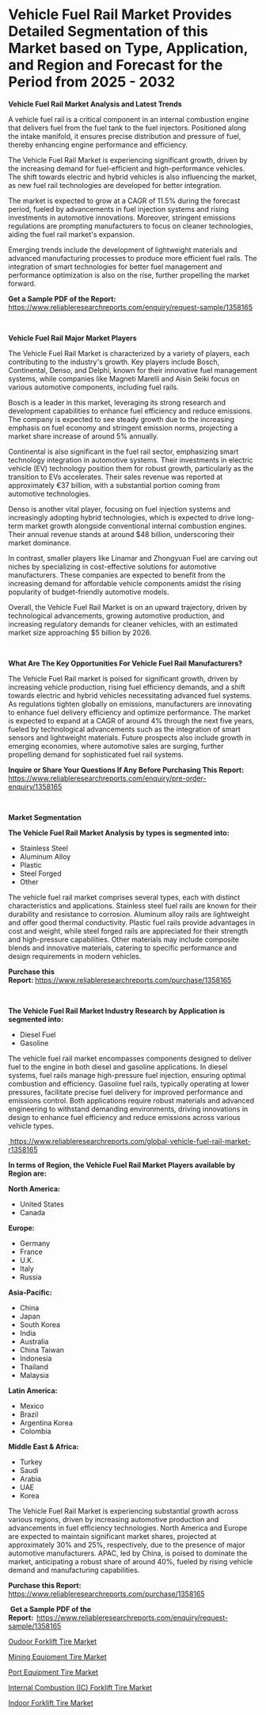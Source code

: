 <p><h1>Vehicle Fuel Rail Market Provides Detailed Segmentation of this Market based on Type, Application, and Region and Forecast for the Period from 2025 - 2032</h1></p><p><strong>Vehicle Fuel Rail Market Analysis and Latest Trends</strong></p>
<p><p>A vehicle fuel rail is a critical component in an internal combustion engine that delivers fuel from the fuel tank to the fuel injectors. Positioned along the intake manifold, it ensures precise distribution and pressure of fuel, thereby enhancing engine performance and efficiency. </p><p>The Vehicle Fuel Rail Market is experiencing significant growth, driven by the increasing demand for fuel-efficient and high-performance vehicles. The shift towards electric and hybrid vehicles is also influencing the market, as new fuel rail technologies are developed for better integration. </p><p>The market is expected to grow at a CAGR of 11.5% during the forecast period, fueled by advancements in fuel injection systems and rising investments in automotive innovations. Moreover, stringent emissions regulations are prompting manufacturers to focus on cleaner technologies, aiding the fuel rail market's expansion. </p><p>Emerging trends include the development of lightweight materials and advanced manufacturing processes to produce more efficient fuel rails. The integration of smart technologies for better fuel management and performance optimization is also on the rise, further propelling the market forward.</p></p>
<p><strong>Get a Sample PDF of the Report:&nbsp;</strong> <a href="https://www.reliableresearchreports.com/enquiry/request-sample/1358165?utm_campaign=83&utm_medium=2&utm_source=Github&utm_content=ia&utm_term=30032025&utm_id=vehicle-fuel-rail">https://www.reliableresearchreports.com/enquiry/request-sample/1358165</a></p>
<p>&nbsp;</p>
<p><strong>Vehicle Fuel Rail Major Market Players</strong></p>
<p><p>The Vehicle Fuel Rail Market is characterized by a variety of players, each contributing to the industry's growth. Key players include Bosch, Continental, Denso, and Delphi, known for their innovative fuel management systems, while companies like Magneti Marelli and Aisin Seiki focus on various automotive components, including fuel rails.</p><p>Bosch is a leader in this market, leveraging its strong research and development capabilities to enhance fuel efficiency and reduce emissions. The company is expected to see steady growth due to the increasing emphasis on fuel economy and stringent emission norms, projecting a market share increase of around 5% annually.</p><p>Continental is also significant in the fuel rail sector, emphasizing smart technology integration in automotive systems. Their investments in electric vehicle (EV) technology position them for robust growth, particularly as the transition to EVs accelerates. Their sales revenue was reported at approximately €37 billion, with a substantial portion coming from automotive technologies.</p><p>Denso is another vital player, focusing on fuel injection systems and increasingly adopting hybrid technologies, which is expected to drive long-term market growth alongside conventional internal combustion engines. Their annual revenue stands at around $48 billion, underscoring their market dominance.</p><p>In contrast, smaller players like Linamar and Zhongyuan Fuel are carving out niches by specializing in cost-effective solutions for automotive manufacturers. These companies are expected to benefit from the increasing demand for affordable vehicle components amidst the rising popularity of budget-friendly automotive models.</p><p>Overall, the Vehicle Fuel Rail Market is on an upward trajectory, driven by technological advancements, growing automotive production, and increasing regulatory demands for cleaner vehicles, with an estimated market size approaching $5 billion by 2026.</p></p>
<p>&nbsp;</p>
<p><strong>What Are The Key Opportunities For Vehicle Fuel Rail Manufacturers?</strong></p>
<p><p>The Vehicle Fuel Rail market is poised for significant growth, driven by increasing vehicle production, rising fuel efficiency demands, and a shift towards electric and hybrid vehicles necessitating advanced fuel systems. As regulations tighten globally on emissions, manufacturers are innovating to enhance fuel delivery efficiency and optimize performance. The market is expected to expand at a CAGR of around 4% through the next five years, fueled by technological advancements such as the integration of smart sensors and lightweight materials. Future prospects also include growth in emerging economies, where automotive sales are surging, further propelling demand for sophisticated fuel rail systems.</p></p>
<p><strong>Inquire or Share Your Questions If Any Before Purchasing This Report:</strong> <a href="https://www.reliableresearchreports.com/enquiry/pre-order-enquiry/1358165?utm_campaign=83&utm_medium=2&utm_source=Github&utm_content=ia&utm_term=30032025&utm_id=vehicle-fuel-rail">https://www.reliableresearchreports.com/enquiry/pre-order-enquiry/1358165</a></p>
<p>&nbsp;</p>
<p><strong>Market Segmentation</strong></p>
<p><strong>The Vehicle Fuel Rail Market Analysis by types is segmented into:</strong></p>
<p><ul><li>Stainless Steel</li><li>Aluminum Alloy</li><li>Plastic</li><li>Steel Forged</li><li>Other</li></ul></p>
<p><p>The vehicle fuel rail market comprises several types, each with distinct characteristics and applications. Stainless steel fuel rails are known for their durability and resistance to corrosion. Aluminum alloy rails are lightweight and offer good thermal conductivity. Plastic fuel rails provide advantages in cost and weight, while steel forged rails are appreciated for their strength and high-pressure capabilities. Other materials may include composite blends and innovative materials, catering to specific performance and design requirements in modern vehicles.</p></p>
<p><strong>Purchase this Report:&nbsp;</strong><a href="https://www.reliableresearchreports.com/purchase/1358165?utm_campaign=83&utm_medium=2&utm_source=Github&utm_content=ia&utm_term=30032025&utm_id=vehicle-fuel-rail">https://www.reliableresearchreports.com/purchase/1358165</a></p>
<p>&nbsp;</p>
<p><strong>The Vehicle Fuel Rail Market Industry Research by Application is segmented into:</strong></p>
<p><ul><li>Diesel Fuel</li><li>Gasoline</li></ul></p>
<p><p>The vehicle fuel rail market encompasses components designed to deliver fuel to the engine in both diesel and gasoline applications. In diesel systems, fuel rails manage high-pressure fuel injection, ensuring optimal combustion and efficiency. Gasoline fuel rails, typically operating at lower pressures, facilitate precise fuel delivery for improved performance and emissions control. Both applications require robust materials and advanced engineering to withstand demanding environments, driving innovations in design to enhance fuel efficiency and reduce emissions across various vehicle types.</p></p>
<p><a href="https://www.reliableresearchreports.com/global-vehicle-fuel-rail-market-r1358165?utm_campaign=83&utm_medium=2&utm_source=Github&utm_content=ia&utm_term=30032025&utm_id=vehicle-fuel-rail">&nbsp;https://www.reliableresearchreports.com/global-vehicle-fuel-rail-market-r1358165</a></p>
<p><strong>In terms of Region, the Vehicle Fuel Rail Market Players available by Region are:</strong></p>
<p>
    <p> <strong> North America: </strong>
        <ul>
            <li>United States</li>
            <li>Canada</li>
        </ul>
        </p> 
    <p> <strong> Europe: </strong>
        <ul>
            <li>Germany</li>
            <li>France</li>
            <li>U.K.</li>
            <li>Italy</li>
            <li>Russia</li>
        </ul>
        </p> 
    <p> <strong> Asia-Pacific: </strong>
        <ul>
            <li>China</li>
            <li>Japan</li>
            <li>South Korea</li>
            <li>India</li>
            <li>Australia</li>
            <li>China Taiwan</li>
            <li>Indonesia</li>
            <li>Thailand</li>
            <li>Malaysia</li>
        </ul>
        </p> 
    <p> <strong> Latin America: </strong>
        <ul>
            <li>Mexico</li>
            <li>Brazil</li>
            <li>Argentina Korea</li>
            <li>Colombia</li>
        </ul>
        </p> 
    <p> <strong> Middle East & Africa: </strong>
        <ul>
            <li>Turkey</li>
            <li>Saudi</li>
            <li>Arabia</li>
            <li>UAE</li>
            <li>Korea</li>
        </ul>
    </p>
    </p>
<p><p>The Vehicle Fuel Rail Market is experiencing substantial growth across various regions, driven by increasing automotive production and advancements in fuel efficiency technologies. North America and Europe are expected to maintain significant market shares, projected at approximately 30% and 25%, respectively, due to the presence of major automotive manufacturers. APAC, led by China, is poised to dominate the market, anticipating a robust share of around 40%, fueled by rising vehicle demand and manufacturing capabilities.</p></p>
<p><strong>Purchase this Report: </strong><a href="https://www.reliableresearchreports.com/purchase/1358165?utm_campaign=83&utm_medium=2&utm_source=Github&utm_content=ia&utm_term=30032025&utm_id=vehicle-fuel-rail">https://www.reliableresearchreports.com/purchase/1358165</a></p>
<p>&nbsp;<strong>Get a Sample PDF of the Report:&nbsp;&nbsp;</strong><a href="https://www.reliableresearchreports.com/enquiry/request-sample/1358165?utm_campaign=83&utm_medium=2&utm_source=Github&utm_content=ia&utm_term=30032025&utm_id=vehicle-fuel-rail">https://www.reliableresearchreports.com/enquiry/request-sample/1358165</a></p>
<p><strong></strong></p>
<p><p><a href="https://github.com/baheraennika/Market-Research-Report-List-1/blob/main/oudoor-forklift-tire-market.md?utm_campaign=83&utm_medium=2&utm_source=Github&utm_content=ia&utm_term=30032025&utm_id=vehicle-fuel-rail">Oudoor Forklift Tire Market</a></p><p><a href="https://github.com/elroddrewspm/Market-Research-Report-List-1/blob/main/mining-equipment-tire-market.md?utm_campaign=83&utm_medium=2&utm_source=Github&utm_content=ia&utm_term=30032025&utm_id=vehicle-fuel-rail">Mining Equipment Tire Market</a></p><p><a href="https://github.com/helmeludu/Market-Research-Report-List-1/blob/main/port-equipment-tire-market.md?utm_campaign=83&utm_medium=2&utm_source=Github&utm_content=ia&utm_term=30032025&utm_id=vehicle-fuel-rail">Port Equipment Tire Market</a></p><p><a href="https://github.com/adelanwkadua/Market-Research-Report-List-1/blob/main/internal-combustion-ic-forklift-tire-market.md?utm_campaign=83&utm_medium=2&utm_source=Github&utm_content=ia&utm_term=30032025&utm_id=vehicle-fuel-rail">Internal Combustion (IC) Forklift Tire Market</a></p><p><a href="https://github.com/mokeleveisel/Market-Research-Report-List-1/blob/main/indoor-forklift-tire-market.md?utm_campaign=83&utm_medium=2&utm_source=Github&utm_content=ia&utm_term=30032025&utm_id=vehicle-fuel-rail">Indoor Forklift Tire Market</a></p></p>